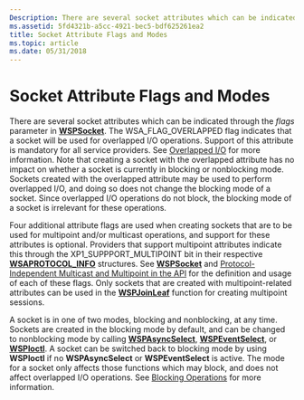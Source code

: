 ```yaml
---
Description: There are several socket attributes which can be indicated through the flags parameter in WSPSocket.
ms.assetid: 5fd4321b-a5cc-4921-bec5-bdf625261ea2
title: Socket Attribute Flags and Modes
ms.topic: article
ms.date: 05/31/2018
---
```


# Socket Attribute Flags and Modes

There are several socket attributes which can be indicated through the *flags* parameter in [**WSPSocket**](/windows/desktop/api/Ws2spi/nc-ws2spi-lpwspsocket). The WSA\_FLAG\_OVERLAPPED flag indicates that a socket will be used for overlapped I/O operations. Support of this attribute is mandatory for all service providers. See [Overlapped I/O](overlapped-i-o-2.md) for more information. Note that creating a socket with the overlapped attribute has no impact on whether a socket is currently in blocking or nonblocking mode. Sockets created with the overlapped attribute may be used to perform overlapped I/O, and doing so does not change the blocking mode of a socket. Since overlapped I/O operations do not block, the blocking mode of a socket is irrelevant for these operations.

Four additional attribute flags are used when creating sockets that are to be used for multipoint and/or multicast operations, and support for these attributes is optional. Providers that support multipoint attributes indicate this through the XP1\_SUPPPORT\_MULTIPOINT bit in their respective [**WSAPROTOCOL\_INFO**](https://msdn.microsoft.com/library/ms741675(v=VS.85).aspx) structures. See [**WSPSocket**](/windows/desktop/api/Ws2spi/nc-ws2spi-lpwspsocket) and [Protocol-Independent Multicast and Multipoint in the API](protocol-independent-multicast-and-multipoint-in-the-spi-2.md) for the definition and usage of each of these flags. Only sockets that are created with multipoint-related attributes can be used in the [**WSPJoinLeaf**](/windows/desktop/api/Ws2spi/nc-ws2spi-lpwspjoinleaf) function for creating multipoint sessions.

A socket is in one of two modes, blocking and nonblocking, at any time. Sockets are created in the blocking mode by default, and can be changed to nonblocking mode by calling [**WSPAsyncSelect**](https://msdn.microsoft.com/library/ms742267(v=VS.85).aspx), [**WSPEventSelect**](https://msdn.microsoft.com/library/ms742276(v=VS.85).aspx), or [**WSPIoctl**](https://msdn.microsoft.com/library/ms742282(v=VS.85).aspx). A socket can be switched back to blocking mode by using **WSPIoctl** if no **WSPAsyncSelect** or **WSPEventSelect** is active. The mode for a socket only affects those functions which may block, and does not affect overlapped I/O operations. See [Blocking Operations](blocking-operations-2.md) for more information.

 

 



